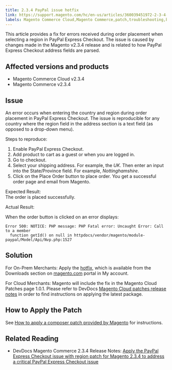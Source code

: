 ```yaml
---
title: 2.3.4 PayPal issue hotfix
link: https://support.magento.com/hc/en-us/articles/360039451972-2-3-4-PayPal-issue-hotfix
labels: Magento Commerce Cloud,Magento Commerce,patch,troubleshooting,known issues,Error 500: NOTICE: PHP message: PHP Fatal error: Uncaught Error: Call to a member function getId() on null in httpdocs/vendor/magento/module-paypal/Model/Api/Nvp.php:1527,2.3.4,PayPal Express Checkout
---
```


This article provides a fix for errors received during order placement when selecting a region in PayPal Express Checkout. The issue is caused by changes made in the Magento v2.3.4 release and is related to how PayPal Express Checkout address fields are parsed.

## Affected versions and products 

* Magento Commerce Cloud v2.3.4
* Magento Commerce v2.3.4

## Issue

An error occurs when entering the country and region during order placement in PayPal Express Checkout. The issue is reproducible for any country where the region field in the address section is a text field (as opposed to a drop-down menu). 

Steps to reproduce:

1. Enable PayPal Express Checkout.
1. Add product to cart as a guest or when you are logged in.
1. Go to checkout.
1. Select your shipping address. For example, the _UK_. Then enter an input into the State/Province field. For example, _Nottinghamshire_.
1. Click on the Place Order button to place order. You get a successful order page and email from Magento.

Expected Result:  
 The order is placed successfully.  
   
 Actual Result:  
  
When the order button is clicked on an error displays:

<pre class="line-numbers"><code class="language-clike">Error 500: NOTICE: PHP message: PHP Fatal error: Uncaught Error: Call to a member
  function getId() on null in httpdocs/vendor/magento/module-paypal/Model/Api/Nvp.php:1527</code></pre>

## Solution

For On-Prem Merchants: Apply the [hotfix,](https://magento.com/tech-resources/download#download2353) which is available from the Downloads section on [magento.com](https://magento.com) portal in My account.

For Cloud Merchants: Magento will include the fix in the Magento Cloud Patches page 1.0.1. Please refer to DevDocs [Magento Cloud patches release notes](https://devdocs.magento.com/cloud/release-notes/mcp-release-notes.html?itm_source=devdocs&amp;itm_medium=quick_search&amp;itm_campaign=federated_search&amp;itm_term=cloud%20patche) in order to find instructions on applying the latest package. 

## How to Apply the Patch

See [How to apply a composer patch provided by Magento](https://support.magento.com/hc/en-us/articles/360028367731) for instructions.

## Related Reading

* DevDocs Magento Commerce 2.3.4 Release Notes: [Apply the PayPal Express Checkout issue with region patch for Magento 2.3.4 to address a critical PayPal Express Checkout issue](https://devdocs.magento.com/guides/v2.3/release-notes/release-notes-2-3-4-commerce.html#apply-the-paypal-express-checkout-issue-with-region-patch-for-magento-234-to-address-a-critical-paypal-express-checkout-issue)